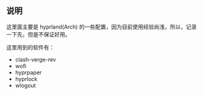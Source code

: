 ## 说明

这里面主要是 hyprland(Arch) 的一些配置，因为目前使用经验尚浅，所以，记录一下先，但是不保证好用。

这里用到的软件有：

- clash-verge-rev
- wofi
- hyprpaper
- hyprlock
- wlogout


